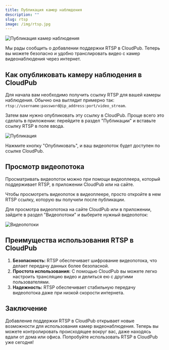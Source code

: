 ```yaml
---
title: Публикация камер наблюдения
description: ""
slug: rtsp
image: /img/rtsp.jpg
---
```


![Публикация камер наблюдения](/img/rtsp.jpg)

Мы рады сообщить о добавлении поддержки RTSP в CloudPub. Теперь вы можете безопасно и удобно транслировать видео с камер видеонаблюдения через интернет.

<!-- truncate -->

## Как опубликовать камеру наблюдения в CloudPub

Для начала вам необходимо получить ссылку RTSP для вашей камеры наблюдения. Обычно она выглядит примерно так: `rtsp://username:password@ip_address:port/video_stream`.

Затем вам нужно опубликовать эту ссылку в CloudPub. Проще всего это сделать в приложении: перейдите в раздел "Публикации" и вставьте ссылку RTSP в поле ввода.

![Публикация](/img/publish-cam.png)

Нажмите кнопку "Опубликовать", и ваш видеопоток будет доступен по ссылке CloudPub.


## Просмотр видеопотока

Просматривать видеопоток можно при помощи видеоплеера, который поддерживает RTSP, в приложении CloudPub или на сайте.

Чтобы просмотреть видеопоток в видеоплеере, просто откройте в нем RTSP ссылку, которую вы получили после публикации.

Для просмотра видеопотока на сайте CloudPub или в приложении, зайдите в раздел "Видеопотоки" и выберите нужный видеопоток:

![Видеопотоки](/img/view-cam.png)


## Преимущества использования RTSP в CloudPub

1. **Безопасность:** RTSP обеспечивает шифрование видеопотока, что делает передачу данных более безопасной.
2. **Простота использования:** С помощью CloudPub вы можете легко настроить трансляцию видео и делиться ею с другими пользователями.
3. **Надежность:** RTSP обеспечивает стабильную передачу видеопотока даже при низкой скорости интернета.

## Заключение

Добавление поддержки RTSP в CloudPub открывает новые возможности для использования камер видеонаблюдения. Теперь вы можете контролировать происходящее вокруг вас, даже находясь вдали от дома или офиса. Попробуйте использовать RTSP в CloudPub уже сегодня!
